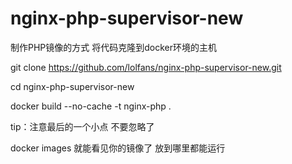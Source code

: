 # nginx-php-supervisor-new
制作PHP镜像的方式 将代码克隆到docker环境的主机

git clone https://github.com/lolfans/nginx-php-supervisor-new.git


cd nginx-php-supervisor-new


docker build --no-cache -t nginx-php .


tip：注意最后的一个小点 不要忽略了


docker images 就能看见你的镜像了 放到哪里都能运行


